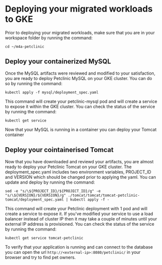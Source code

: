 # Deploying your migrated workloads to GKE
Prior to deploying your migrated workloads, make sure that you are in your workspace folder by running the command:
```
cd ~/m4a-petclinic
```

## Deploy your containerized MySQL
Once the MySQL artifacts were reviewed and modified to your satisfaction, you are ready to deploy Petclinic MySQL on your GKE cluster. You can do so by running the command:
```
kubectl apply -f mysql/deployment_spec.yaml
```
This command will create your petclinic-mysql pod and will create a service to expose it within the GKE cluster. You can check the status of the service by running the command:
```
kubectl get service
```

Now that your MySQL is running in a container you can deploy your Tomcat container

## Deploy your cointainerised Tomcat
Now that you have downloaded and reviewd your artifacts, you are almost ready to deploy your Petclinic Tomcat on your GKE cluster. The deployment_spec.yaml includes two environment variables, PROJECT_ID and VERSION which should be changed prior to applying the yaml. You can update and deploy by running the command:
```
sed -e "s/\${PROJECT_ID}/${PROJECT_ID}/g" -e "s/\${VERSION}/${VERSION}/g" ./tomcat/tomcat/tomcat-petclinic-tomcat/deployment_spec.yaml | kubectl apply -f -
```
This command will create your Petclinic deployment with 1 pod and will create a service to expose it. If you've modified your service to use a load balancer instead of cluster IP then it may take a couple of minutes until your external IP address is provisioned. You can check the status of the service by running the command:
```
kubectl get service tomcat-petclinic
```
To verify that your application is running and can connect to the database you can open the url `http://<external-ip>:8080/petclinic/` in your browser and try to find pet owners.
